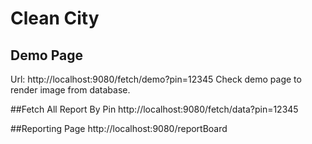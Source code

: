 # Clean City

## Demo Page 
Url: http://localhost:9080/fetch/demo?pin=12345
Check demo page to render image from database.


##Fetch All Report By Pin
http://localhost:9080/fetch/data?pin=12345

##Reporting Page
http://localhost:9080/reportBoard